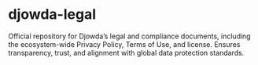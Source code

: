 # djowda-legal
Official repository for Djowda’s legal and compliance documents, including the ecosystem-wide Privacy Policy, Terms of Use, and license. Ensures transparency, trust, and alignment with global data protection standards.

